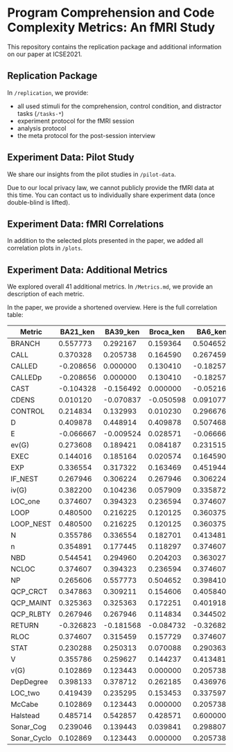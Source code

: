 # Program Comprehension and Code Complexity Metrics: An fMRI Study

This repository contains the replication package and additional information on our paper at ICSE2021.

## Replication Package

In `/replication`, we provide:

- all used stimuli for the comprehension, control condition, and distractor tasks (`/tasks-*`)
- experiment protocol for the fMRI session
- analysis protocol
- the meta protocol for the post-session interview

## Experiment Data: Pilot Study

We share our insights from the pilot studies in `/pilot-data`.

Due to our local privacy law, we cannot publicly provide the fMRI data at this time. You can contact us to individually share experiment data (once double-blind is lifted).

## Experiment Data: fMRI Correlations

In addition to the selected plots presented in the paper, we added all correlation plots in `/plots`.

## Experiment Data: Additional Metrics

We explored overall 41 additional metrics. In `/Metrics.md`, we provide an description of each metric.

In the paper, we provide a shortened overview. Here is the full correlation table:

| Metric      | BA21_ken  | BA39_ken  | Broca_ken | BA6_ken   | BA21_r2  | BA39_r2  | Broca_r2 | BA6_r2   | Maximum  |
|-------------|-----------|-----------|-----------|-----------|----------|----------|----------|----------|----------|
| BRANCH      | 0.557773  | 0.292167  | 0.159364  | 0.504652  | 0.415799 | 0.103552 | 0.078938 | 0.207715 | 0.557773 |
| CALL        | 0.370328  | 0.205738  | 0.164590  | 0.267459  | 0.204753 | 0.071783 | 0.051056 | 0.073125 | 0.370328 |
| CALLED      | -0.208656 | 0.000000  | 0.130410  | -0.182574 | 0.056715 | 0.017678 | 0.106936 | 0.001090 | 0.130410 |
| CALLEDp     | -0.208656 | 0.000000  | 0.130410  | -0.182574 | 0.056715 | 0.017678 | 0.106936 | 0.001090 | 0.130410 |
| CAST        | -0.104328 | -0.156492 | 0.000000  | -0.052164 | 0.026899 | 0.015624 | 0.003773 | 0.001346 | 0.026899 |
| CDENS       | 0.010120  | -0.070837 | -0.050598 | 0.091077  | 0.011646 | 0.000051 | 0.010224 | 0.030627 | 0.091077 |
| CONTROL     | 0.214834  | 0.132993  | 0.010230  | 0.296676  | 0.197186 | 0.039313 | 0.001442 | 0.119085 | 0.296676 |
| D           | 0.409878  | 0.448914  | 0.409878  | 0.507468  | 0.349998 | 0.188200 | 0.212085 | 0.260151 | 0.507468 |
| E           | -0.066667 | -0.009524 | 0.028571  | -0.066667 | 0.273073 | 0.184345 | 0.050303 | 0.307943 | 0.307943 |
| ev(G)       | 0.273608  | 0.189421  | 0.084187  | 0.231515  | 0.143175 | 0.047072 | 0.032334 | 0.049483 | 0.273608 |
| EXEC        | 0.144016  | 0.185164  | 0.020574  | 0.164590  | 0.118612 | 0.071181 | 0.000121 | 0.060093 | 0.185164 |
| EXP         | 0.336554  | 0.317322  | 0.163469  | 0.451944  | 0.368432 | 0.187518 | 0.068906 | 0.312163 | 0.451944 |
| IF_NEST     | 0.267946  | 0.306224  | 0.267946  | 0.306224  | 0.148737 | 0.100819 | 0.084406 | 0.090501 | 0.306224 |
| iv(G)       | 0.382200  | 0.104236  | 0.057909  | 0.335872  | 0.208681 | 0.019524 | 0.007082 | 0.077722 | 0.382200 |
| LOC_one     | 0.374607  | 0.394323  | 0.236594  | 0.374607  | 0.270407 | 0.216431 | 0.053383 | 0.135601 | 0.394323 |
| LOOP        | 0.480500  | 0.216225  | 0.120125  | 0.360375  | 0.324037 | 0.046773 | 0.016582 | 0.109620 | 0.480500 |
| LOOP_NEST   | 0.480500  | 0.216225  | 0.120125  | 0.360375  | 0.324037 | 0.046773 | 0.016582 | 0.109620 | 0.480500 |
| N           | 0.355786  | 0.336554  | 0.182701  | 0.413481  | 0.284907 | 0.172197 | 0.047551 | 0.265963 | 0.413481 |
| n           | 0.354891  | 0.177445  | 0.118297  | 0.374607  | 0.198826 | 0.029716 | 0.011963 | 0.174860 | 0.374607 |
| NBD         | 0.544541  | 0.294960  | 0.204203  | 0.363027  | 0.421860 | 0.128777 | 0.084884 | 0.138806 | 0.544541 |
| NCLOC       | 0.374607  | 0.394323  | 0.236594  | 0.374607  | 0.270407 | 0.216431 | 0.053383 | 0.135601 | 0.394323 |
| NP          | 0.265606  | 0.557773  | 0.504652  | 0.398410  | 0.082558 | 0.318665 | 0.198942 | 0.118455 | 0.557773 |
| QCP_CRCT    | 0.347863  | 0.309211  | 0.154606  | 0.405840  | 0.326370 | 0.149337 | 0.068916 | 0.224625 | 0.405840 |
| QCP_MAINT   | 0.325363  | 0.325363  | 0.172251  | 0.401918  | 0.273295 | 0.150278 | 0.033830 | 0.236500 | 0.401918 |
| QCP_RLBTY   | 0.267946  | 0.267946  | 0.114834  | 0.344502  | 0.254133 | 0.116341 | 0.017404 | 0.193501 | 0.344502 |
| RETURN      | -0.326823 | -0.181568 | -0.084732 | -0.326823 | 0.135191 | 0.029161 | 0.022666 | 0.108289 | 0.135191 |
| RLOC        | 0.374607  | 0.315459  | 0.157729  | 0.374607  | 0.323820 | 0.102057 | 0.004763 | 0.135061 | 0.374607 |
| STAT        | 0.230288  | 0.250313  | 0.070088  | 0.290363  | 0.170580 | 0.070865 | 0.000483 | 0.092828 | 0.290363 |
| V           | 0.355786  | 0.259627  | 0.144237  | 0.413481  | 0.329236 | 0.136128 | 0.040358 | 0.302362 | 0.413481 |
| v(G)        | 0.102869  | 0.123443  | 0.000000  | 0.205738  | 0.051420 | 0.022982 | 0.000800 | 0.046978 | 0.205738 |
| DepDegree   | 0.398133  | 0.378712  | 0.262185  | 0.436976  | 0.278511 | 0.236720 | 0.090076 | 0.173922 | 0.436976 |
| LOC_two     | 0.419439  | 0.235295  | 0.153453  | 0.337597  | 0.382308 | 0.096456 | 0.027058 | 0.181027 | 0.419439 |
| McCabe      | 0.102869  | 0.123443  | 0.000000  | 0.205738  | 0.051420 | 0.022982 | 0.000800 | 0.046978 | 0.205738 |
| Halstead    | 0.485714  | 0.542857  | 0.428571  | 0.600000  | 0.393218 | 0.209351 | 0.213938 | 0.288564 | 0.600000 |
| Sonar_Cog   | 0.239046  | 0.139443  | 0.039841  | 0.298807  | 0.237528 | 0.057054 | 0.016282 | 0.131811 | 0.298807 |
| Sonar_Cyclo | 0.102869  | 0.123443  | 0.000000  | 0.205738  | 0.051420 | 0.022982 | 0.000800 | 0.046978 | 0.205738 |
